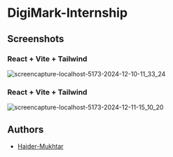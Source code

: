 # DigiMark-Internship

## Screenshots

### React + Vite + Tailwind

![screencapture-localhost-5173-2024-12-10-11_33_24](https://github.com/user-attachments/assets/7db1e239-6b91-4549-ab69-34a255914199)

### React + Vite + Tailwind

![screencapture-localhost-5173-2024-12-11-15_10_20](https://github.com/user-attachments/assets/54e793c0-ffca-400f-8a2b-00bc98ae8ffe)

## Authors

- [Haider-Mukhtar](https://github.com/Haider-Mukhtar)
